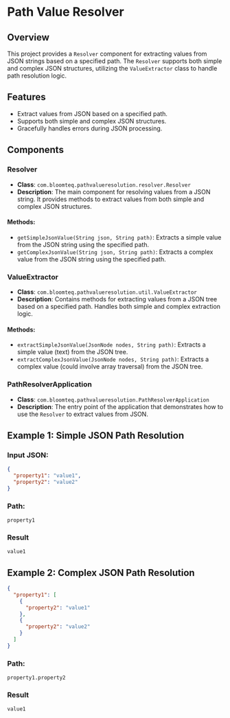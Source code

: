 # Path Value Resolver

## Overview
This project provides a `Resolver` component for extracting values from JSON strings based on a specified path. The `Resolver` supports both simple and complex JSON structures, utilizing the `ValueExtractor` class to handle path resolution logic.

## Features
- Extract values from JSON based on a specified path.
- Supports both simple and complex JSON structures.
- Gracefully handles errors during JSON processing.

## Components
### Resolver
- **Class**: `com.bloomteq.pathvalueresolution.resolver.Resolver`
- **Description**: The main component for resolving values from a JSON string. It provides methods to extract values from both simple and complex JSON structures.

#### Methods:
- `getSimpleJsonValue(String json, String path)`: Extracts a simple value from the JSON string using the specified path.
- `getComplexJsonValue(String json, String path)`: Extracts a complex value from the JSON string using the specified path.

### ValueExtractor
- **Class**: `com.bloomteq.pathvalueresolution.util.ValueExtractor`
- **Description**: Contains methods for extracting values from a JSON tree based on a specified path. Handles both simple and complex extraction logic.

#### Methods:
- `extractSimpleJsonValue(JsonNode nodes, String path)`: Extracts a simple value (text) from the JSON tree.
- `extractComplexJsonValue(JsonNode nodes, String path)`: Extracts a complex value (could involve array traversal) from the JSON tree.

### PathResolverApplication
- **Class**: `com.bloomteq.pathvalueresolution.PathResolverApplication`
- **Description**: The entry point of the application that demonstrates how to use the `Resolver` to extract values from JSON.

## Example 1: Simple JSON Path Resolution

### Input JSON:
```json
{
  "property1": "value1",
  "property2": "value2"
}
```
### Path:
```angular2html
property1
```
### Result
```angular2html
value1
```
## Example 2: Complex JSON Path Resolution
```json
{
  "property1": [
    {
      "property2": "value1"
    },
    {
      "property2": "value2"
    }
  ]
}
```
### Path:
```angular2html
property1.property2
```

### Result
```angular2html
value1
``` 